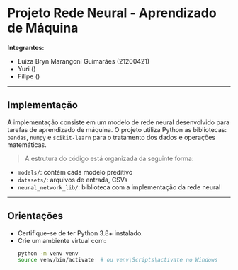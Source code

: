 # Projeto Rede Neural - Aprendizado de Máquina

**Integrantes:**
- Luiza Bryn Marangoni Guimarães (21200421)  
- Yuri ()  
- Filipe ()

---

## Implementação

A implementação consiste em um modelo de rede neural desenvolvido para tarefas de aprendizado de máquina. O projeto utiliza Python as bibliotecas: `pandas`, `numpy` e `scikit-learn` para o tratamento dos dados e operações matemáticas.

> A estrutura do código está organizada da seguinte forma:
- `models/`: contém cada modelo preditivo
- `datasets/`: arquivos de entrada, CSVs
- `neural_network_lib/`: biblioteca com a implementação da rede neural

---

## Orientações

- Certifique-se de ter Python 3.8+ instalado.
- Crie um ambiente virtual com:
  ```bash
  python -m venv venv
  source venv/bin/activate  # ou venv\Scripts\activate no Windows